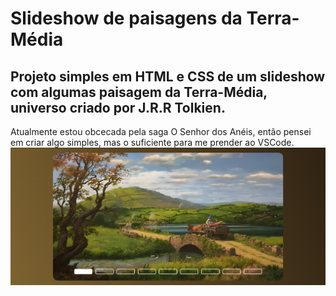 # Slideshow de paisagens da Terra-Média
## Projeto simples em HTML e CSS de um slideshow com algumas paisagem da Terra-Média, universo criado por J.R.R Tolkien.
Atualmente estou obcecada pela saga O Senhor dos  Anéis, então pensei em criar algo simples, mas o suficiente para me prender ao VSCode.
![Print demonstrativo da primeira página da aplicação](images/slideshow.png)
